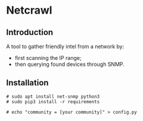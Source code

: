 # Netcrawl

## Introduction

A tool to gather friendly intel from a network by:

* first scanning the IP range;
* then querying found devices through SNMP.

## Installation

``` 
# sudo apt install net-snmp python3
# sudo pip3 install -r requirements

# echo "community = [your community]" > config.py

```